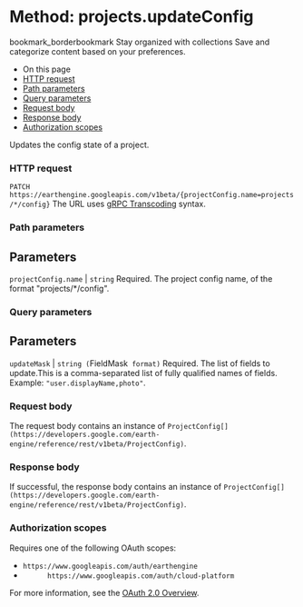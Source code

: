  
#  Method: projects.updateConfig 
bookmark_borderbookmark Stay organized with collections  Save and categorize content based on your preferences.
  * On this page
  * [HTTP request](https://developers.google.com/earth-engine/reference/rest/v1beta/projects/updateConfig#http-request)
  * [Path parameters](https://developers.google.com/earth-engine/reference/rest/v1beta/projects/updateConfig#path-parameters)
  * [Query parameters](https://developers.google.com/earth-engine/reference/rest/v1beta/projects/updateConfig#query-parameters)
  * [Request body](https://developers.google.com/earth-engine/reference/rest/v1beta/projects/updateConfig#request-body)
  * [Response body](https://developers.google.com/earth-engine/reference/rest/v1beta/projects/updateConfig#response-body)
  * [Authorization scopes](https://developers.google.com/earth-engine/reference/rest/v1beta/projects/updateConfig#authorization-scopes)


Updates the config state of a project.
### HTTP request
`PATCH https://earthengine.googleapis.com/v1beta/{projectConfig.name=projects/*/config}`
The URL uses [gRPC Transcoding](https://google.aip.dev/127) syntax.
### Path parameters
Parameters  
---  
`projectConfig.name` |  `string` Required. The project config name, of the format "projects/*/config".  
### Query parameters
Parameters  
---  
`updateMask` |  `string (`FieldMask[](https://protobuf.dev/reference/protobuf/google.protobuf/#field-mask)` format)` Required. The list of fields to update.This is a comma-separated list of fully qualified names of fields. Example: `"user.displayName,photo"`.  
### Request body
The request body contains an instance of `ProjectConfig[](https://developers.google.com/earth-engine/reference/rest/v1beta/ProjectConfig)`.
### Response body
If successful, the response body contains an instance of `ProjectConfig[](https://developers.google.com/earth-engine/reference/rest/v1beta/ProjectConfig)`.
### Authorization scopes
Requires one of the following OAuth scopes:
  * `https://www.googleapis.com/auth/earthengine`
  * `      https://www.googleapis.com/auth/cloud-platform`


For more information, see the [OAuth 2.0 Overview](https://developers.google.com/identity/protocols/OAuth2).
